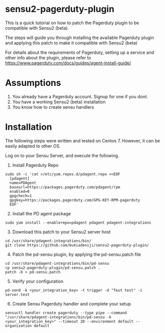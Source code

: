 # sensu2-pagerduty-plugin
This is a quick tutorial on how to patch the Pagerduty plugin to be compatible with Sensu2 (beta).

The steps will guide you through installing the available Pagerduty plugin and applying this patch to make it compatible with Sensu2 (beta)

For details about the requirements of Pagerduty, setting up a service and other info about the plugin, please refer to https://www.pagerduty.com/docs/guides/agent-install-guide/

# Assumptions
1. You already have a Pagerduty account. Signup for one if you dont.
2. You have a working Sensu2 (beta) installation
3. You know how to create sensu handlers

# Installation
The following steps were written and tested on Centos 7. However, it can be easily adapted to other OS.

Log on to your Sensu Server, and execute the following.

1.  Install Pagerduty Repo
	
  ```
  sudo sh -c 'cat >/etc/yum.repos.d/pdagent.repo <<EOF
	[pdagent]
	name=PDAgent
	baseurl=https://packages.pagerduty.com/pdagent/rpm
	enabled=0
	gpgcheck=1
	gpgkey=https://packages.pagerduty.com/GPG-KEY-RPM-pagerduty
	EOF'
  ```
  
2.  Install the PD agent package

`sudo yum install --enablerepo=pdagent pdagent pdagent-integrations`

3.  Download this patch to your Sensu2 server host

```
cd /usr/share/pdagent-integrations/bin/
git clone https://github.com/bukiadeniji/sensu2-pagerduty-plugin/
```

4.  Patch the pd-sensu plugin, by applying the pd-sensu.patch file

```
cd /usr/share/pdagent-integrations/bin/pd-sensu
cp sensu2-pagerduty-plugin/pd-sensu.patch .
patch -b < pd-sensu.patch
```

5. Verify your configuration

`pd-send -k <your_integration_key> -t trigger -d "Test test" -i server.test`

6. Create Sensu Pagerduty handler and complete your setup
```
sensuctl handler create pagerduty --type pipe --command "/usr/share/pdagent-integrations/bin/pd-sensu -k <your_integration_key>" --timeout 20 --environment default --organization default
```
